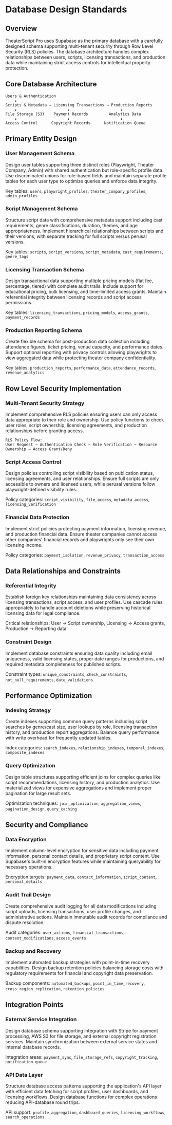 # Database Design Standards

## Overview

TheaterScript Pro uses Supabase as the primary database with a carefully designed schema supporting multi-tenant security through Row Level Security (RLS) policies. The database architecture handles complex relationships between users, scripts, licensing transactions, and production data while maintaining strict access controls for intellectual property protection.

## Core Database Architecture

```
Users & Authentication
    ↓
Scripts & Metadata → Licensing Transactions → Production Reports
    ↓                      ↓                      ↓
File Storage (S3)    Payment Records         Analytics Data
    ↓                      ↓                      ↓
Access Control      Copyright Records      Notification Queue
```

## Primary Entity Design

### User Management Schema
Design user tables supporting three distinct roles (Playwright, Theater Company, Admin) with shared authentication but role-specific profile data. Use discriminated unions for role-based fields and maintain separate profile tables for each user type to optimize queries and enforce data integrity.

Key tables: `users`, `playwright_profiles`, `theater_company_profiles`, `admin_profiles`

### Script Management Schema
Structure script data with comprehensive metadata support including cast requirements, genre classifications, duration, themes, and age appropriateness. Implement hierarchical relationships between scripts and their versions, with separate tracking for full scripts versus perusal versions.

Key tables: `scripts`, `script_versions`, `script_metadata`, `cast_requirements`, `genre_tags`

### Licensing Transaction Schema
Design transactional data supporting multiple pricing models (flat fee, percentage, tiered) with complete audit trails. Include support for educational pricing, bulk licensing, and time-limited access grants. Maintain referential integrity between licensing records and script access permissions.

Key tables: `licensing_transactions`, `pricing_models`, `access_grants`, `payment_records`

### Production Reporting Schema
Create flexible schema for post-production data collection including attendance figures, ticket pricing, venue capacity, and performance dates. Support optional reporting with privacy controls allowing playwrights to view aggregated data while protecting theater company confidentiality.

Key tables: `production_reports`, `performance_data`, `attendance_records`, `revenue_analytics`

## Row Level Security Implementation

### Multi-Tenant Security Strategy
Implement comprehensive RLS policies ensuring users can only access data appropriate to their role and ownership. Use policy functions to check user roles, script ownership, licensing agreements, and production relationships before granting access.

```
RLS Policy Flow:
User Request → Authentication Check → Role Verification → Resource Ownership → Access Grant/Deny
```

### Script Access Control
Design policies controlling script visibility based on publication status, licensing agreements, and user relationships. Ensure full scripts are only accessible to owners and licensed users, while perusal versions follow playwright-defined visibility rules.

Policy categories: `script_visibility`, `file_access`, `metadata_access`, `licensing_verification`

### Financial Data Protection
Implement strict policies protecting payment information, licensing revenue, and production financial data. Ensure theater companies cannot access other companies' financial records and playwrights only see their own licensing income.

Policy categories: `payment_isolation`, `revenue_privacy`, `transaction_access`

## Data Relationships and Constraints

### Referential Integrity
Establish foreign key relationships maintaining data consistency across licensing transactions, script access, and user profiles. Use cascade rules appropriately to handle account deletions while preserving historical licensing data for legal compliance.

Critical relationships: User → Script ownership, Licensing → Access grants, Production → Reporting data

### Constraint Design
Implement database constraints ensuring data quality including email uniqueness, valid licensing states, proper date ranges for productions, and required metadata completeness for published scripts.

Constraint types: `unique_constraints`, `check_constraints`, `not_null_requirements`, `date_validations`

## Performance Optimization

### Indexing Strategy
Create indexes supporting common query patterns including script searches by genre/cast size, user lookups by role, licensing transaction history, and production report aggregations. Balance query performance with write overhead for frequently updated tables.

Index categories: `search_indexes`, `relationship_indexes`, `temporal_indexes`, `composite_indexes`

### Query Optimization
Design table structures supporting efficient joins for complex queries like script recommendations, licensing history, and production analytics. Use materialized views for expensive aggregations and implement proper pagination for large result sets.

Optimization techniques: `join_optimization`, `aggregation_views`, `pagination_design`, `query_caching`

## Security and Compliance

### Data Encryption
Implement column-level encryption for sensitive data including payment information, personal contact details, and proprietary script content. Use Supabase's built-in encryption features while maintaining queryability for necessary operations.

Encryption targets: `payment_data`, `contact_information`, `script_content`, `personal_details`

### Audit Trail Design
Create comprehensive audit logging for all data modifications including script uploads, licensing transactions, user profile changes, and administrative actions. Maintain immutable audit records for compliance and dispute resolution.

Audit categories: `user_actions`, `financial_transactions`, `content_modifications`, `access_events`

### Backup and Recovery
Implement automated backup strategies with point-in-time recovery capabilities. Design backup retention policies balancing storage costs with regulatory requirements for financial and copyright data preservation.

Backup components: `automated_backups`, `point_in_time_recovery`, `cross_region_replication`, `retention_policies`

## Integration Points

### External Service Integration
Design database schema supporting integration with Stripe for payment processing, AWS S3 for file storage, and external copyright registration services. Maintain synchronization between external service states and internal database records.

Integration areas: `payment_sync`, `file_storage_refs`, `copyright_tracking`, `notification_queue`

### API Data Layer
Structure database access patterns supporting the application's API layer with efficient data fetching for script profiles, user dashboards, and licensing workflows. Design database functions for complex operations reducing API-database round trips.

API support: `profile_aggregation`, `dashboard_queries`, `licensing_workflows`, `search_operations`
